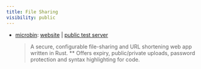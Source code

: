 ```yaml
---
title: File Sharing
visibility: public
---
```

- [microbin](https://github.com/szabodanika/microbin): [website](https://microbin.eu/) | [public test server](https://pub.microbin.eu/)
  > A secure, configurable file-sharing and URL shortening web app written in Rust.
 ** 
  Offers expiry, public/private uploads, password protection and syntax highlighting for code.

